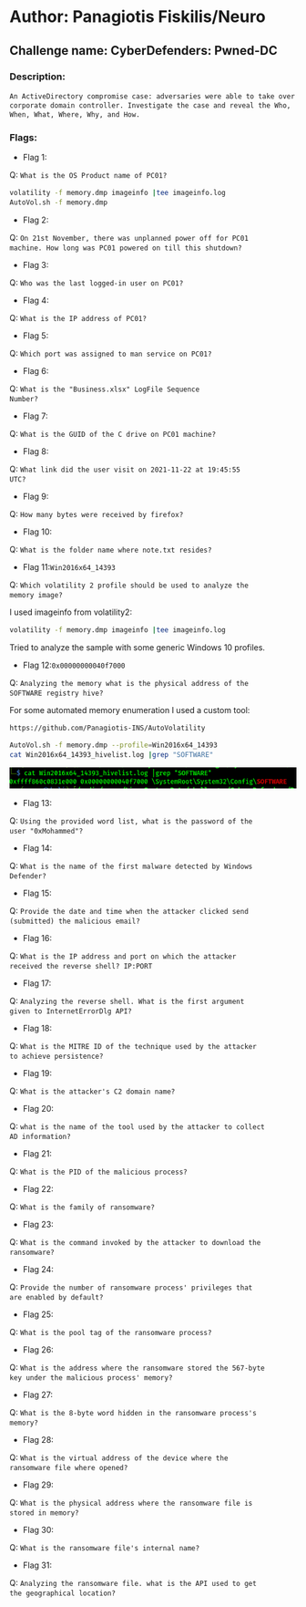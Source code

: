 <h1>Author: Panagiotis Fiskilis/Neuro</h1>

<h2>Challenge name: CyberDefenders: Pwned-DC</h2>

<h3>Description:</h3>

```
An ActiveDirectory compromise case: adversaries were able to take over corporate domain controller. Investigate the case and reveal the Who, When, What, Where, Why, and How.
```

<h3>Flags:</h3>

- Flag 1:

Q: <code>What is the OS Product name of PC01?</code>

```bash
volatility -f memory.dmp imageinfo |tee imageinfo.log
AutoVol.sh -f memory.dmp
```

- Flag 2:

Q: <code>On 21st November, there was unplanned power off for PC01 machine. How long was PC01 powered on till this shutdown?</code>

- Flag 3:

Q: <code>Who was the last logged-in user on PC01?</code>

- Flag 4:

Q: <code>What is the IP address of PC01?</code>

- Flag 5:

Q: <code>Which port was assigned to man service on PC01?</code>

- Flag 6:

Q: <code>What is the "Business.xlsx" LogFile Sequence Number?</code>

- Flag 7:

Q: <code>What is the GUID of the C drive on PC01 machine?</code>

- Flag 8:

Q: <code>What link did the user visit on 2021-11-22 at 19:45:55 UTC?</code>

- Flag 9:

Q: <code>How many bytes were received by firefox?</code>

- Flag 10:

Q: <code>What is the folder name where note.txt resides?</code>

- Flag 11:```Win2016x64_14393```

Q: <code>Which volatility 2 profile should be used to analyze the memory image?</code>

I used imageinfo from volatility2:

```bash
volatility -f memory.dmp imageinfo |tee imageinfo.log
```

Tried to analyze the sample with some generic Windows 10 profiles.

- Flag 12:```0x00000000040f7000```

Q: <code>Analyzing the memory what is the physical address of the SOFTWARE registry hive?</code>

For some automated memory enumeration I used a custom tool:

```
https://github.com/Panagiotis-INS/AutoVolatility
```

```bash
AutoVol.sh -f memory.dmp --profile=Win2016x64_14393
cat Win2016x64_14393_hivelist.log |grep "SOFTWARE"
```

![](./Images/flag12.png)

- Flag 13:

Q: <code>Using the provided word list, what is the password of the user "0xMohammed"?</code>

- Flag 14:

Q: <code>What is the name of the first malware detected by Windows Defender?</code>

- Flag 15:

Q: <code>Provide the date and time when the attacker clicked send (submitted) the malicious email?</code>

- Flag 16:

Q: <code>What is the IP address and port on which the attacker received the reverse shell? IP:PORT</code>

- Flag 17:

Q: <code>Analyzing the reverse shell. What is the first argument given to InternetErrorDlg API?</code>

- Flag 18:

Q: <code>What is the MITRE ID of the technique used by the attacker to achieve persistence?</code>

- Flag 19:

Q: <code>What is the attacker's C2 domain name?</code>

- Flag 20:

Q: <code>what is the name of the tool used by the attacker to collect AD information?</code>

- Flag 21:

Q: <code>What is the PID of the malicious process?</code>

- Flag 22:

Q: <code>What is the family of ransomware?</code>

- Flag 23:

Q: <code>What is the command invoked by the attacker to download the ransomware?</code>

- Flag 24:

Q: <code>Provide the number of ransomware process' privileges that are enabled by default?</code>

- Flag 25:

Q: <code>What is the pool tag of the ransomware process?</code>

- Flag 26:

Q: <code>What is the address where the ransomware stored the 567-byte key under the malicious process' memory?</code>

- Flag 27:

Q: <code>What is the 8-byte word hidden in the ransomware process's memory?</code>

- Flag 28:

Q: <code>What is the virtual address of the device where the ransomware file where opened?</code>

- Flag 29:

Q: <code>What is the physical address where the ransomware file is stored in memory?</code>

- Flag 30:

Q: <code>What is the ransomware file's internal name?</code>

- Flag 31:

Q: <code>Analyzing the ransomware file. what is the API used to get the geographical location?</code>

